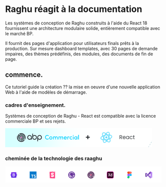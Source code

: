 <style>
  @import url('https://fonts.googleapis.com/css2?family=Lexend:wght@100;300;400;500;600;700;800;900&family=Poppins:wght@100;200;300;400;500;600;700;800;900&display=swap');
</style>
# Raghu réagit à la documentation
Les systèmes de conception de Raghu construits à l'aide du React 18 fournissent une architecture modulaire solide, entièrement compatible avec le marché BP.

Il fournit des pages d'application pour utilisateurs finals prêts à la production. Sur mesure dashboard templates, avec 30 pages de demande impaires, des thèmes prédéfinis, des modules, des documents de fin de page.
## commence.
Ce tutoriel guide la création  ⁇  la mise en oeuvre d'une nouvelle application Web à l'aide de modèles de démarrage.
### cadres d'enseignement.
Systèmes de conception de Raghu - React est compatible avec la licence commerciale BP et ses rejets.

![image de maison](./images/home-1.png "")
### cheminée de la technologie des raaghu
![maison](./images/home-2.png "")
